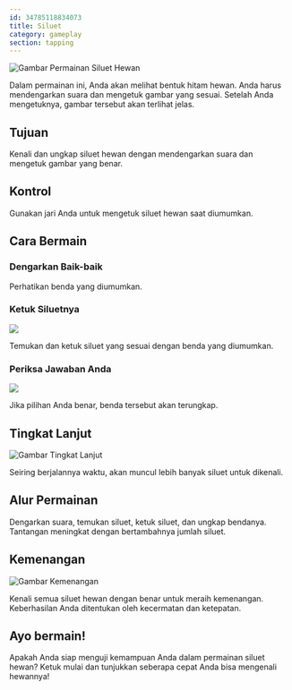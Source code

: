 ```yaml
---
id: 34785118834073
title: Siluet
category: gameplay
section: tapping
---
```

![Gambar Permainan Siluet Hewan](https://help.studycat.com/hc/article_attachments/34915780007577)

Dalam permainan ini, Anda akan melihat bentuk hitam hewan. Anda harus mendengarkan suara dan mengetuk gambar yang sesuai. Setelah Anda mengetuknya, gambar tersebut akan terlihat jelas.

## Tujuan

Kenali dan ungkap siluet hewan dengan mendengarkan suara dan mengetuk gambar yang benar.

## Kontrol

Gunakan jari Anda untuk mengetuk siluet hewan saat diumumkan.

## Cara Bermain

### Dengarkan Baik-baik

Perhatikan benda yang diumumkan.

### Ketuk Siluetnya

![](https://help.studycat.com/hc/article_attachments/34785088097433)

Temukan dan ketuk siluet yang sesuai dengan benda yang diumumkan.

### Periksa Jawaban Anda

![](https://help.studycat.com/hc/article_attachments/34785088100761)

Jika pilihan Anda benar, benda tersebut akan terungkap.

## Tingkat Lanjut

![Gambar Tingkat Lanjut](https://help.studycat.com/hc/article_attachments/34915749569049)

Seiring berjalannya waktu, akan muncul lebih banyak siluet untuk dikenali.

## Alur Permainan

Dengarkan suara, temukan siluet, ketuk siluet, dan ungkap bendanya. Tantangan meningkat dengan bertambahnya jumlah siluet.

## Kemenangan

![Gambar Kemenangan](https://help.studycat.com/hc/article_attachments/34915749571993)

Kenali semua siluet hewan dengan benar untuk meraih kemenangan. Keberhasilan Anda ditentukan oleh kecermatan dan ketepatan.

## Ayo bermain!

Apakah Anda siap menguji kemampuan Anda dalam permainan siluet hewan? Ketuk mulai dan tunjukkan seberapa cepat Anda bisa mengenali hewannya!

